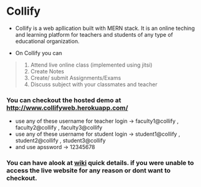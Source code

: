 # Collify 

* Collify is a web apllication built with MERN stack. It is an online teching and learning platform for teachers and students of any type of educational organization.

* On Collify you can
> 1. Attend live online class  (implemented using jitsi)
> 2. Create Notes
> 3. Create/ submit Assignments/Exams
> 4. Discuss subject with your classmates and teacher


### You can checkout the hosted demo at http://www.collifyweb.herokuapp.com/

* use any of these username for teacher login -> faculty1@collify , faculty2@collify , faculty3@collify
* use any of these username for student login -> student1@collify , student2@collify , student3@collify
* and use apssword -> 12345678



### You can have alook at [wiki](https://github.com/SanketKumar75/Collify/wiki) quick details. if you were unable to access the live website for any reason or dont want to checkout.
